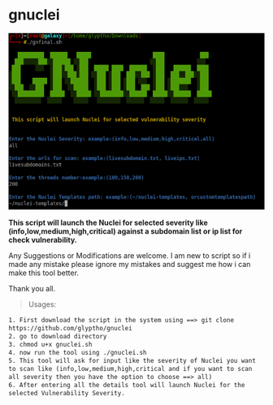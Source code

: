 # gnuclei

<img src="./gnuclei.png">

**This script will launch the Nuclei for selected severity like (info,low,medium,high,critical) against a subdomain list or ip list for check vulnerability.**

Any Suggestions or Modifications are welcome.
I am new to script so if i made any mistake please ignore my mistakes and suggest me how i can make this tool better.

Thank you all.

> Usages:
```
1. First download the script in the system using ==> git clone https://github.com/glyptho/gnuclei
2. go to download directory
3. chmod u+x gnuclei.sh
4. now run the tool using ./gnuclei.sh
5. This tool will ask for input like the severity of Nuclei you want to scan like (info,low,medium,high,critical and if you want to scan all severity then you have the option to choose ==> all)
6. After entering all the details tool will launch Nuclei for the selected Vulnerability Severity.
```
